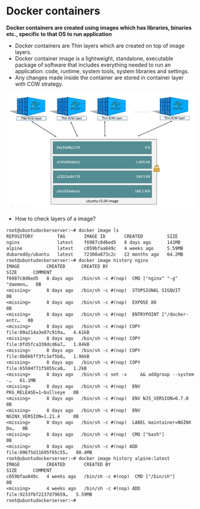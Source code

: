 # Docker containers
**Docker containers are created using images which has libraries, binaries etc., specific to that OS to run application**
- Docker containers are Thin layers which are created on top of image layers.
- Docker container image is a lightweight, standalone, executable package of software that includes everything needed to run an application: code, runtime, system tools, system libraries and settings.
- Any changes made inside the container are stored in container layer with COW strategy.

![](./sharing-layers.jpg)

- How to check layers of a image?
```
root@ubuntudockerserver:~# docker image ls
REPOSITORY         TAG       IMAGE ID       CREATED         SIZE
nginx              latest    f6987c8d6ed5   8 days ago      141MB
alpine             latest    c059bfaa849c   4 weeks ago     5.59MB
dubareddy/ubuntu   latest    72300a873c2c   22 months ago   64.2MB
root@ubuntudockerserver:~# docker image history nginx
IMAGE          CREATED      CREATED BY                                      SIZE      COMMENT
f6987c8d6ed5   8 days ago   /bin/sh -c #(nop)  CMD ["nginx" "-g" "daemon…   0B
<missing>      8 days ago   /bin/sh -c #(nop)  STOPSIGNAL SIGQUIT           0B
<missing>      8 days ago   /bin/sh -c #(nop)  EXPOSE 80                    0B
<missing>      8 days ago   /bin/sh -c #(nop)  ENTRYPOINT ["/docker-entr…   0B
<missing>      8 days ago   /bin/sh -c #(nop) COPY file:09a214a3e07c919a…   4.61kB
<missing>      8 days ago   /bin/sh -c #(nop) COPY file:0fd5fca330dcd6a7…   1.04kB
<missing>      8 days ago   /bin/sh -c #(nop) COPY file:0b866ff3fc1ef5b0…   1.96kB
<missing>      8 days ago   /bin/sh -c #(nop) COPY file:65504f71f5855ca0…   1.2kB
<missing>      8 days ago   /bin/sh -c set -x     && addgroup --system -…   61.1MB
<missing>      8 days ago   /bin/sh -c #(nop)  ENV PKG_RELEASE=1~bullseye   0B
<missing>      8 days ago   /bin/sh -c #(nop)  ENV NJS_VERSION=0.7.0        0B
<missing>      8 days ago   /bin/sh -c #(nop)  ENV NGINX_VERSION=1.21.4     0B
<missing>      8 days ago   /bin/sh -c #(nop)  LABEL maintainer=NGINX Do…   0B
<missing>      8 days ago   /bin/sh -c #(nop)  CMD ["bash"]                 0B
<missing>      8 days ago   /bin/sh -c #(nop) ADD file:09675d11695f65c55…   80.4MB
root@ubuntudockerserver:~# docker image history alpine:latest
IMAGE          CREATED       CREATED BY                                      SIZE      COMMENT
c059bfaa849c   4 weeks ago   /bin/sh -c #(nop)  CMD ["/bin/sh"]              0B
<missing>      4 weeks ago   /bin/sh -c #(nop) ADD file:9233f6f2237d79659…   5.59MB
root@ubuntudockerserver:~#
```
